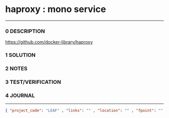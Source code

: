 # haproxy : mono service
--------------------------------
### 0 DESCRIPTION

https://github.com/docker-library/haproxy

### 1 SOLUTION


### 2 NOTES


### 3 TEST/VERIFICATION


### 4 JOURNAL



--------------------------------
```json
{ "project_code": "LEAF" , "links": "" , "location": "" , "fpoint": "" }
```
